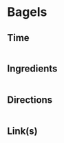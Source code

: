 # Bagels

## Time 
```

```

## Ingredients
```

```


## Directions
```

```


## Link(s)
```

```
